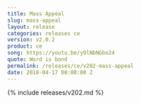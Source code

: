 ```yaml
---
title: Mass Appeal
slug: mass-appeal
layout: release
categories: releases ce
version: v2.0.2
product: ce
song: https://youtu.be/y9lNbNGbo24
quote: Word is bond
permalink: /releases/ce/v202-mass-appeal
date: 2018-04-17 00:00:00 Z
---
```

{% include releases/v202.md %}
